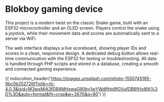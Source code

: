 # Blokboy gaming device

This project is a modern twist on the classic Snake game, built with an ESP32 microcontroller and an OLED screen. Players control the snake using a joystick, while their movement data and scores are automatically sent to a server via WiFi.

The web interface displays a live scoreboard, showing player IDs and scores in a clean, responsive design. A dedicated debug button allows real-time communication with the ESP32 for testing or troubleshooting. All data is handled through PHP scripts and stored in a database, creating a smooth and connected gaming experience.

{{ mdocotion_header('https://images.unsplash.com/photo-1550745165-9bc0b252726f?ixlib=rb-4.0.3&ixid=M3wxMjA3fDB8MHxwaG90by1wYWdlfHx8fGVufDB8fHx8fA%3D%3D&auto=format&fit=crop&w=2670&q=80') }}
